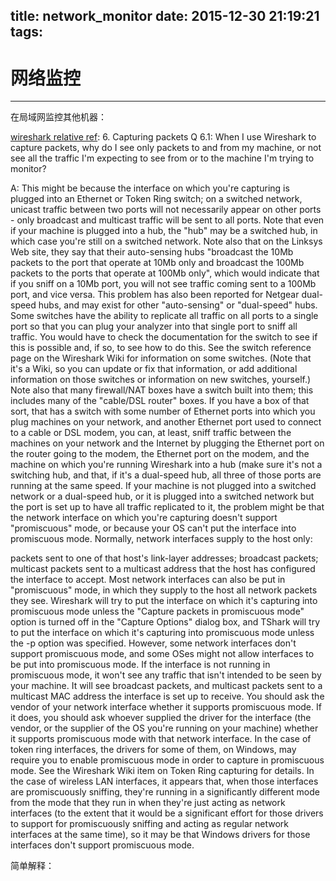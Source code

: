 title: network_monitor
date: 2015-12-30 21:19:21
tags:
---
# 网络监控

------
在局域网监控其他机器：
 
[wireshark relative ref][1]:
6. Capturing packets
Q 6.1: When I use Wireshark to capture packets, why do I see only packets to and from my machine, or not see all the traffic I'm expecting to see from or to the machine I'm trying to monitor?

A: This might be because the interface on which you're capturing is plugged into an Ethernet or Token Ring switch; on a switched network, unicast traffic between two ports will not necessarily appear on other ports - only broadcast and multicast traffic will be sent to all ports. 
Note that even if your machine is plugged into a hub, the "hub" may be a switched hub, in which case you're still on a switched network. 
Note also that on the Linksys Web site, they say that their auto-sensing hubs "broadcast the 10Mb packets to the port that operate at 10Mb only and broadcast the 100Mb packets to the ports that operate at 100Mb only", which would indicate that if you sniff on a 10Mb port, you will not see traffic coming sent to a 100Mb port, and vice versa. This problem has also been reported for Netgear dual-speed hubs, and may exist for other "auto-sensing" or "dual-speed" hubs. 
Some switches have the ability to replicate all traffic on all ports to a single port so that you can plug your analyzer into that single port to sniff all traffic. You would have to check the documentation for the switch to see if this is possible and, if so, to see how to do this. See the switch reference page on the Wireshark Wiki for information on some switches. (Note that it's a Wiki, so you can update or fix that information, or add additional information on those switches or information on new switches, yourself.) 
Note also that many firewall/NAT boxes have a switch built into them; this includes many of the "cable/DSL router" boxes. If you have a box of that sort, that has a switch with some number of Ethernet ports into which you plug machines on your network, and another Ethernet port used to connect to a cable or DSL modem, you can, at least, sniff traffic between the machines on your network and the Internet by plugging the Ethernet port on the router going to the modem, the Ethernet port on the modem, and the machine on which you're running Wireshark into a hub (make sure it's not a switching hub, and that, if it's a dual-speed hub, all three of those ports are running at the same speed. 
If your machine is not plugged into a switched network or a dual-speed hub, or it is plugged into a switched network but the port is set up to have all traffic replicated to it, the problem might be that the network interface on which you're capturing doesn't support "promiscuous" mode, or because your OS can't put the interface into promiscuous mode. Normally, network interfaces supply to the host only:

packets sent to one of that host's link-layer addresses;
broadcast packets;
multicast packets sent to a multicast address that the host has configured the interface to accept.
Most network interfaces can also be put in "promiscuous" mode, in which they supply to the host all network packets they see. Wireshark will try to put the interface on which it's capturing into promiscuous mode unless the "Capture packets in promiscuous mode" option is turned off in the "Capture Options" dialog box, and TShark will try to put the interface on which it's capturing into promiscuous mode unless the -p option was specified. However, some network interfaces don't support promiscuous mode, and some OSes might not allow interfaces to be put into promiscuous mode. 
If the interface is not running in promiscuous mode, it won't see any traffic that isn't intended to be seen by your machine. It will see broadcast packets, and multicast packets sent to a multicast MAC address the interface is set up to receive. 
You should ask the vendor of your network interface whether it supports promiscuous mode. If it does, you should ask whoever supplied the driver for the interface (the vendor, or the supplier of the OS you're running on your machine) whether it supports promiscuous mode with that network interface. 
In the case of token ring interfaces, the drivers for some of them, on Windows, may require you to enable promiscuous mode in order to capture in promiscuous mode. See the Wireshark Wiki item on Token Ring capturing for details. 
In the case of wireless LAN interfaces, it appears that, when those interfaces are promiscuously sniffing, they're running in a significantly different mode from the mode that they run in when they're just acting as network interfaces (to the extent that it would be a significant effort for those drivers to support for promiscuously sniffing and acting as regular network interfaces at the same time), so it may be that Windows drivers for those interfaces don't support promiscuous mode.


简单解释：


  [1]: https://www.wireshark.org/faq.html#q6.1
